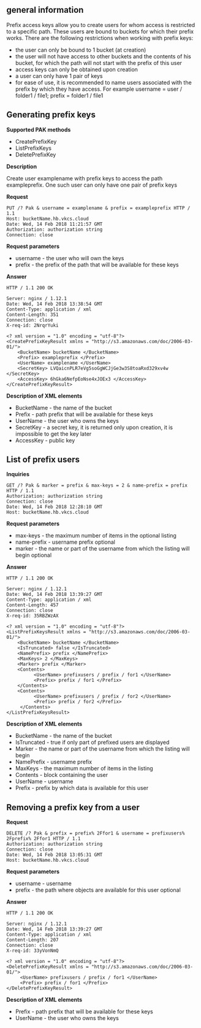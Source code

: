 ## general information

Prefix access keys allow you to create users for whom access is restricted to a specific path. These users are bound to buckets for which their prefix works. There are the following restrictions when working with prefix keys:

- the user can only be bound to 1 bucket (at creation)
- the user will not have access to other buckets and the contents of his bucket, for which the path will not start with the prefix of this user
- access keys can only be obtained upon creation
- a user can only have 1 pair of keys
- for ease of use, it is recommended to name users associated with the prefix by which they have access. For example username = user / folder1 / file1; prefix = folder1 / file1

## Generating prefix keys

**Supported PAK methods**

- CreatePrefixKey
- ListPrefixKeys
- DeletePrefixKey

**Description**

Create user examplename with prefix keys to access the path exampleprefix. One such user can only have one pair of prefix keys

**Request**

```http
PUT /? Pak & username = examplename & prefix = exampleprefix HTTP / 1.1
Host: bucketName.hb.vkcs.cloud
Date: Wed, 14 Feb 2018 11:21:57 GMT
Authorization: authorization string
Connection: close
```

**Request parameters**

- username - the user who will own the keys
- prefix - the prefix of the path that will be available for these keys

**Answer**

```http
HTTP / 1.1 200 OK

Server: nginx / 1.12.1
Date: Wed, 14 Feb 2018 13:38:54 GMT
Content-Type: application / xml
Content-Length: 351
Connection: close
X-req-id: 2NrqrYuki

<? xml version = "1.0" encoding = "utf-8"?>
<CreatePrefixKeyResult xmlns = "http://s3.amazonaws.com/doc/2006-03-01/">
    <BucketName> bucketName </BucketName>
    <Prefix> exampleprefix </Prefix>
    <UserName> examplename </UserName>
    <SecretKey> LVQaicnPLR7eVg5soGgWCJjGe3w3S8toaRxd329xv4w </SecretKey>
    <AccessKey> 6hGka6NefpEoNse4xJOEx3 </AccessKey>
</CreatePrefixKeyResult>
```

**Description of XML elements**

- BucketName - the name of the bucket
- Prefix - path prefix that will be available for these keys
- UserName - the user who owns the keys
- SecretKey - a secret key, it is returned only upon creation, it is impossible to get the key later
- AccessKey - public key

## List of prefix users

**Inquiries**

```http
GET /? Pak & marker = prefix & max-keys = 2 & name-prefix = prefix HTTP / 1.1
Authorization: authorization string
Connection: close
Date: Wed, 14 Feb 2018 12:28:10 GMT
Host: bucketName.hb.vkcs.cloud
```

**Request parameters**

- max-keys - the maximum number of items in the optional listing
- name-prefix - username prefix optional
- marker - the name or part of the username from which the listing will begin optional

**Answer**

```http
HTTP / 1.1 200 OK

Server: nginx / 1.12.1
Date: Wed, 14 Feb 2018 13:39:27 GMT
Content-Type: application / xml
Content-Length: 457
Connection: close
X-req-id: 35RBZWzAX

<? xml version = "1.0" encoding = "utf-8"?>
<ListPrefixKeysResult xmlns = "http://s3.amazonaws.com/doc/2006-03-01/">
    <BucketName> bucketName </BucketName>
    <IsTruncated> false </IsTruncated>
    <NamePrefix> prefix </NamePrefix>
    <MaxKeys> 2 </MaxKeys>
    <Marker> prefix </Marker>
    <Contents>
          <UserName> prefixusers / prefix / for1 </UserName>
          <Prefix> prefix / for1 </Prefix>
    </Contents>
    <Contents>
          <UserName> prefixusers / prefix / for2 </UserName>
          <Prefix> prefix / for2 </Prefix>
     </Contents>
</ListPrefixKeysResult>
```

**Description of XML elements**

- BucketName - the name of the bucket
- IsTruncated - true if only part of prefixed users are displayed
- Marker - the name or part of the username from which the listing will begin
- NamePrefix - username prefix
- MaxKeys - the maximum number of items in the listing
- Contents - block containing the user
- UserName - username
- Prefix - prefix by which data is available for this user

## Removing a prefix key from a user

**Request**

```http
DELETE /? Pak & prefix = prefix% 2Ffor1 & username = prefixusers% 2Fprefix% 2Ffor1 HTTP / 1.1
Authorization: authorization string
Connection: close
Date: Wed, 14 Feb 2018 13:05:31 GMT
Host: bucketName.hb.vkcs.cloud
```

**Request parameters**

- username - username
- prefix - the path where objects are available for this user optional

**Answer**

```http
HTTP / 1.1 200 OK

Server: nginx / 1.12.1
Date: Wed, 14 Feb 2018 13:39:27 GMT
Content-Type: application / xml
Content-Length: 207
Connection: close
X-req-id: 33yVonNmQ

<? xml version = "1.0" encoding = "utf-8"?>
<DeletePrefixKeyResult xmlns = "http://s3.amazonaws.com/doc/2006-03-01/">
     <UserName> prefixusers / prefix / for1 </UserName>
     <Prefix> prefix / for1 </Prefix>
</DeletePrefixKeyResult>
```

**Description of XML elements**

- Prefix - path prefix that will be available for these keys
- UserName - the user who owns the keys
